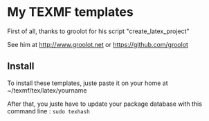 # My TEXMF templates
First of all, thanks to groolot for his script "create_latex_project"

See him at http://www.groolot.net or https://github.com/groolot

## Install
To install these templates, juste paste it on your home at ~/texmf/tex/latex/yourname

After that, you juste have to update your package database with this command line :
`sudo texhash`
